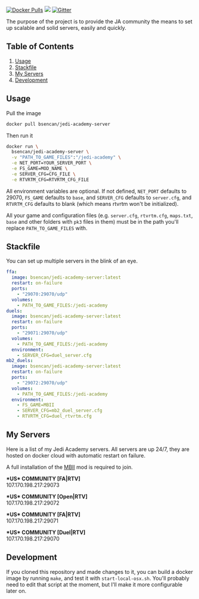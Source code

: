 [![Docker Pulls](https://img.shields.io/docker/pulls/bsencan/jedi-academy-server.svg)](https://hub.docker.com/r/bsencan/jedi-academy-server/)
[![](https://images.microbadger.com/badges/image/bsencan/jedi-academy-server.svg)](https://microbadger.com/images/bsencan/jedi-academy-server "Get your own image badge on microbadger.com")
[![Gitter](https://img.shields.io/gitter/room/isair/jedi-academy-server.js.svg)](https://gitter.im/isair/jedi-academy-server)

The purpose of the project is to provide the JA community the means to set up scalable and solid servers, easily and quickly.

Table of Contents
---
1. [Usage](#usage)
2. [Stackfile](#stackfile)
3. [My Servers](#my-servers)
4. [Development](#development)

Usage
---

Pull the image
```sh
docker pull bsencan/jedi-academy-server
```

Then run it
```sh
docker run \
  bsencan/jedi-academy-server \
  -v "PATH_TO_GAME_FILES":"/jedi-academy" \
  -e NET_PORT=YOUR_SERVER_PORT \
  -e FS_GAME=MOD_NAME \
  -e SERVER_CFG=CFG_FILE \
  -e RTVRTM_CFG=RTVRTM_CFG_FILE
```

All environment variables are optional. If not defined, `NET_PORT` defaults to 29070, `FS_GAME` defaults to `base`, and `SERVER_CFG` defaults to `server.cfg`, and `RTVRTM_CFG` defaults to blank (which means rtvrtm won't be initialized).

All your game and configuration files (e.g. `server.cfg`, `rtvrtm.cfg`, `maps.txt`, `base` and other folders with `pk3` files in them) must be in the path you'll replace `PATH_TO_GAME_FILES` with.

Stackfile
---

You can set up multiple servers in the blink of an eye.

```yml
ffa:
  image: bsencan/jedi-academy-server:latest
  restart: on-failure
  ports:
    - "29070:29070/udp"
  volumes:
    - PATH_TO_GAME_FILES:/jedi-academy
duels:
  image: bsencan/jedi-academy-server:latest
  restart: on-failure
  ports:
    - "29071:29070/udp"
  volumes:
    - PATH_TO_GAME_FILES:/jedi-academy
  environment:
    - SERVER_CFG=duel_server.cfg
mb2_duels:
  image: bsencan/jedi-academy-server:latest
  restart: on-failure
  ports:
    - "29072:29070/udp"
  volumes:
    - PATH_TO_GAME_FILES:/jedi-academy
  environment:
    - FS_GAME=MBII
    - SERVER_CFG=mb2_duel_server.cfg
    - RTVRTM_CFG=duel_rtvrtm.cfg
```

My Servers
---

Here is a list of my Jedi Academy servers. All servers are up 24/7, they are hosted on docker cloud with automatic restart on failure.

A full installation of the [MBII](https://www.moviebattles.org/) mod is required to join.

**\*US\* COMMUNITY [FA|RTV]**  
107.170.198.217:29073

**\*US\* COMMUNITY [Open|RTV]**  
107.170.198.217:29072

**\*US\* COMMUNITY [FA|RTV]**  
107.170.198.217:29071

**\*US\* COMMUNITY [Duel|RTV]**  
107.170.198.217:29070

Development
---
If you cloned this repository and made changes to it, you can build a docker image by running `make`, and test it with `start-local-osx.sh`. You'll probably need to edit that script at the moment, but I'll make it more configurable later on.

